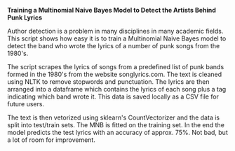 **Training a Multinomial Naive Bayes Model to Detect the Artists Behind Punk Lyrics**

Author detection is a problem in many disciplines in many academic fields. This script shows how easy it is to train a Multinomial Naive Bayes model to detect the band who wrote the lyrics of a number of punk songs from the 1980's.

The script scrapes the lyrics of songs from a predefined list of punk bands formed in the 1980's from the website songlyrics.com. The text is cleaned using NLTK to remove stopwords and punctuation. The lyrics are then arranged into a dataframe which contains the lyrics of each song plus a tag indicating which band wrote it. This data is saved locally as a CSV file for future users.

The text is then vetorized using sklearn's CountVectorizer and the data is split into test/train sets. The MNB is fitted on the training set. In the end the model predicts the test lyrics with an accuracy of approx. 75%. Not bad, but a lot of room for improvement.
